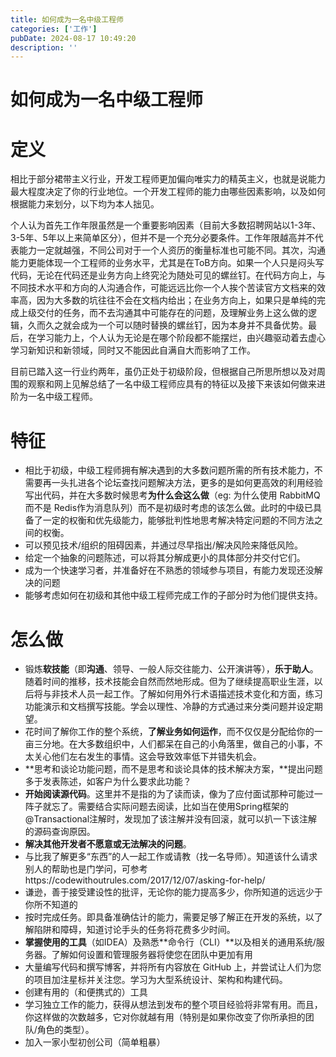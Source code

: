 ```yaml
---
title: 如何成为一名中级工程师
categories: ['工作']
pubDate: 2024-08-17 10:49:20
description: ''
---
```


# 如何成为一名中级工程师

# 定义

相比于部分裙带主义行业，开发工程师更加偏向唯实力的精英主义，也就是说能力最大程度决定了你的行业地位。一个开发工程师的能力由哪些因素影响，以及如何根据能力来划分，以下均为本人拙见。

个人认为首先工作年限虽然是一个重要影响因素（目前大多数招聘网站以1-3年、3-5年、5年以上来简单区分），但并不是一个充分必要条件。工作年限越高并不代表能力一定就越强，不同公司对于一个人资历的衡量标准也可能不同。其次，沟通能力更能体现一个工程师的业务水平，尤其是在ToB方向。如果一个人只是闷头写代码，无论在代码还是业务方向上终究沦为随处可见的螺丝钉。在代码方向上，与不同技术水平和方向的人沟通合作，可能远远比你一个人挨个苦读官方文档来的效率高，因为大多数的坑往往不会在文档内给出；在业务方向上，如果只是单纯的完成上级交付的任务，而不去沟通其中可能存在的问题，及理解业务上这么做的逻辑，久而久之就会成为一个可以随时替换的螺丝钉，因为本身并不具备优势。最后，在学习能力上，个人认为无论是在哪个阶段都不能摆烂，由兴趣驱动着去虚心学习新知识和新领域，同时又不能因此自满自大而影响了工作。

目前已踏入这一行业约两年，虽仍正处于初级阶段，但根据自己所思所想以及对周围的观察和网上见解总结了一名中级工程师应具有的特征以及接下来该如何做来进阶为一名中级工程师。

# 特征

- 相比于初级，中级工程师拥有解决遇到的大多数问题所需的所有技术能力，不需要再一头扎进各个论坛查找问题解决方法，更多的是如何更高效的利用经验写出代码，并在大多数时候思考**为什么会这么做**（eg: 为什么使用 RabbitMQ 而不是 Redis作为消息队列）而不是初级时考虑的该怎么做。此时的中级已具备了一定的权衡和优先级能力，能够批判性地思考解决特定问题的不同方法之间的权衡。
- 可以预见技术/组织的阻碍因素，并通过尽早指出/解决风险来降低风险。
- 给定一个抽象的问题陈述，可以将其分解成更小的具体部分并交付它们。
- 成为一个快速学习者，并准备好在不熟悉的领域参与项目，有能力发现还没解决的问题
- 能够考虑如何在初级和其他中级工程师完成工作的子部分时为他们提供支持。

# 怎么做

- 锻炼**软技能**（即**沟通**、领导、一般人际交往能力、公开演讲等），**乐于助人**。随着时间的推移，技术技能会自然而然地形成。但为了继续提高职业生涯，以后将与非技术人员一起工作。了解如何用外行术语描述技术变化和方面，练习功能演示和文档撰写技能。学会以理性、冷静的方式通过来分类问题并设定期望。
- 花时间了解你工作的整个系统，**了解业务如何运作**，而不仅仅是分配给你的一亩三分地。在大多数组织中，人们都呆在自己的小角落里，做自己的小事，不太关心他们左右发生的事情。这会导致效率低下并错失机会。
- **思考和谈论功能问题，而不是思考和谈论具体的技术解决方案，**提出问题多于发表陈述，如客户为什么要求此功能？
- **开始阅读源代码**。这里并不是指的为了读而读，像为了应付面试那种可能过一阵子就忘了。需要结合实际问题去阅读，比如当在使用Spring框架的@Transactional注解时，发现加了该注解并没有回滚，就可以扒一下该注解的源码查询原因。
- **解决其他开发者不愿意或无法解决的问题**。
- 与比我了解更多“东西”的人一起工作或请教（找一名导师）。知道该什么请求别人的帮助也是门学问，可参考https://codewithoutrules.com/2017/12/07/asking-for-help/
- 谦逊，善于接受建设性的批评，无论你的能力提高多少，你所知道的远远少于你所不知道的
- 按时完成任务。即具备准确估计的能力，需要足够了解正在开发的系统，以了解陷阱和障碍，知道讨论手头的任务将花费多少时间。
- **掌握使用的工具**（如IDEA）及熟悉**命令行（CLI）**以及相关的通用系统/服务器。了解如何设置和管理服务器将使您在团队中更加有用
- 大量编写代码和撰写博客，并将所有内容放在 GitHub 上，并尝试让人们为您的项目加注星标并关注您。学习为大型系统设计、架构和构建代码。
- 创建有用的（和便携式的）工具
- 学习独立工作的能力，获得从想法到发布的整个项目经验将非常有用。而且，你这样做的次数越多，它对你就越有用（特别是如果你改变了你所承担的团队/角色的类型）。
- 加入一家小型初创公司（简单粗暴）